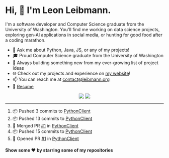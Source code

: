 # Hi, 👋 I'm Leon Leibmann.

I'm a software developer and Computer Science graduate from the University of Washington. You'll find me working on data science projects, exploring gen-AI applications in social media, or hunting for good food after a coding marathon.

- 💬 Ask me about Python, Java, JS, or any of my projects!
- 🎓 Proud Computer Science graduate from the University of Washington
- 🚀 Always building something new from my ever-growing list of project ideas
- 🌐 Check out my projects and experience on [my website](https://leibmann.org)!
- 📫 You can reach me at [contact@leibmann.org](mailto:contact@leibmann.org)
- 📄 [Resume](https://leibmann.org/Leon_Leibmann_Resume.pdf)

<div align="middle">
<img align="top" src="https://github-readme-stats.vercel.app/api/top-langs/?username=Pop101&layout=compact&theme=transparent&hide_border=true&hide=css,jupyter%20notebook">
<img align="top" src="https://github-readme-stats.vercel.app/api?username=Pop101&show_icons=true&theme=transparent&hide_border=true&count_private=true&hide=issues&include_all_commits&hide_rank=true">
</div>

---
<!--START_SECTION:activity-->
1. 📦 Pushed 3 commits to [PythonClient](https://github.com/Westbold/PythonClient)
2. 📦 Pushed 13 commits to [PythonClient](https://github.com/Westbold/PythonClient)
3. 🎉 Merged PR [#1](https://github.com/Westbold/PythonClient/pull/1) in [PythonClient](https://github.com/Westbold/PythonClient)
4. 📦 Pushed 15 commits to [PythonClient](https://github.com/Westbold/PythonClient)
5. 💪 Opened PR [#1](https://github.com/Westbold/PythonClient/pull/1) in [PythonClient](https://github.com/Westbold/PythonClient)
<!--END_SECTION:activity-->

#### Show some ❤️ by starring some of my repositories
